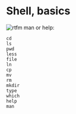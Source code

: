 # Shell, basics


![rtfm](https://user-images.githubusercontent.com/85587286/160321598-b149394f-c0c6-48ba-97ee-8d08d2f94ee1.png)
man or help:

    cd
    ls
    pwd
    less
    file
    ln
    cp
    mv
    rm
    mkdir
    type
    which
    help
    man
